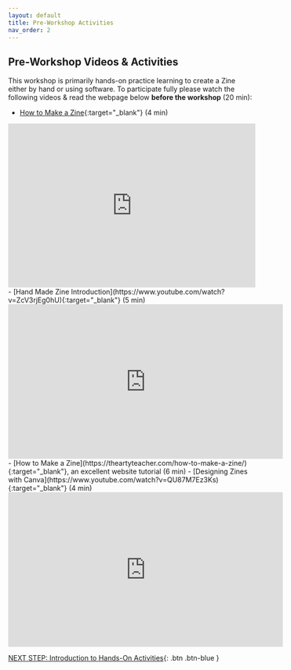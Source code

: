 ```yaml
---
layout: default
title: Pre-Workshop Activities
nav_order: 2
---
```

## Pre-Workshop Videos & Activities
This workshop is primarily hands-on practice learning to create a Zine either by hand or using software. To participate fully please watch the following videos & read the webpage below **before the workshop** (20 min):

- [How to Make a Zine](https://vimeo.com/18312616){:target="_blank"} (4 min)<br>
<div style="padding:66.25% 0 0 0;position:relative;"><iframe src="https://player.vimeo.com/video/18312616?badge=0&amp;autopause=0&amp;player_id=0&amp;app_id=58479" frameborder="0" allow="autoplay; fullscreen; picture-in-picture; clipboard-write" style="position:absolute;top:0;left:0;width:100%;height:100%;" title="how to make a zine"></iframe></div><script src="https://player.vimeo.com/api/player.js"></script>
- [Hand Made Zine Introduction](https://www.youtube.com/watch?v=ZcV3rjEg0hU){:target="_blank"} (5 min)<br>
<iframe width="560" height="315" src="https://www.youtube.com/embed/ZcV3rjEg0hU" title="Zine" frameborder="0" allow="accelerometer; autoplay; clipboard-write; encrypted-media; gyroscope; picture-in-picture" allowfullscreen></iframe>
- [How to Make a Zine](https://theartyteacher.com/how-to-make-a-zine/){:target="_blank"}, an excellent website tutorial (6 min)
- [Designing Zines with Canva](https://www.youtube.com/watch?v=QU87M7Ez3Ks){:target="_blank"} (4 min)<br>
<iframe width="560" height="315" src="https://www.youtube.com/embed/QU87M7Ez3Ks" title="Designing Zines with Canva" frameborder="0" allow="accelerometer; autoplay; clipboard-write; encrypted-media; gyroscope; picture-in-picture" allowfullscreen></iframe> 

[NEXT STEP: Introduction to Hands-On Activities](activities-intro.html){: .btn .btn-blue }
